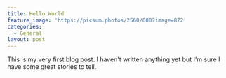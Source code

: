 ```yaml
---
title: Hello World
feature_image: 'https://picsum.photos/2560/600?image=872'
categories:
  - General
layout: post
---
```


This is my very first blog post. I haven't written anything yet but I'm sure I have some great stories to tell.